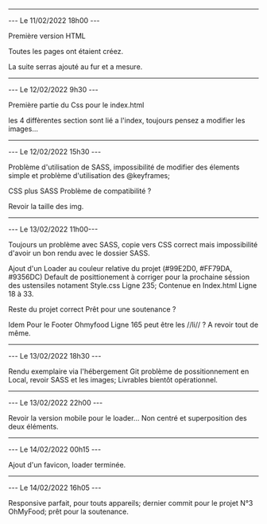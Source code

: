 ************************

--- Le 11/02/2022 18h00 ---

Première version HTML

Toutes les pages ont étaient créez.

La suite serras ajouté au fur et a mesure.

************************

--- Le 12/02/2022 9h30 ---

Première partie du Css pour le index.html

les 4 diffèrentes section sont lié a l'index, toujours pensez a modifier les images...

************************

--- Le 12/02/2022 15h30 ---

Problème d'utilisation de SASS, impossibilité de modifier des élements simple et problème d'utilisation des @keyframes;

CSS plus SASS Problème de compatibilité ?

Revoir la taille des img.

************************

--- Le 13/02/2022 11h00---

Toujours un problème avec SASS, copie vers CSS correct mais impossibilité d'avoir un bon rendu avec le dossier SASS.

Ajout d'un Loader au couleur relative du projet (#99E2D0, #FF79DA, #9356DC) Default de posittionement à corriger pour la prochaine séssion des ustensiles notament Style.css Ligne 235; Contenue en Index.html Ligne 18 à 33.

Reste du projet correct Prêt pour une soutenance ?

Idem Pour le Footer Ohmyfood Ligne 165 peut être les //li// ? A revoir tout de même.

************************

--- Le 13/02/2022 18h30 ---

Rendu exemplaire via l'hébergement Git problème de possitionnement en Local, revoir SASS et les images; Livrables bientôt opérationnel.

************************

--- Le 13/02/2022 22h00 ---

Revoir la version mobile pour le loader... Non centré et superposition des deux éléments.

************************

--- Le 14/02/2022 00h15 ---

Ajout d'un favicon, loader terminée.

************************

--- Le 14/02/2022 16h05 ---

Responsive parfait, pour touts appareils; dernier commit pour le projet N°3 OhMyFood; prêt pour la soutenance.
